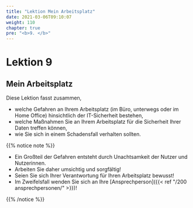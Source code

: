 ```yaml
---
title: "Lektion Mein Arbeitsplatz"
date: 2021-03-06T09:10:07
weight: 110
chapter: true
pre: "<b>9. </b>"
---
```


# Lektion 9
## Mein Arbeitsplatz

Diese Lektion fasst zusammen,

- welche Gefahren an Ihrem Arbeitsplatz (im Büro, unterwegs oder im Home Office) hinsichtlich der IT-Sicherheit bestehen,
- welche Maßnahmen Sie an Ihrem Arbeitsplatz für die Sicherheit Ihrer Daten treffen können,
- wie Sie sich in einem Schadensfall verhalten sollten.

{{% notice note %}}

- Ein Großteil der Gefahren entsteht durch Unachtsamkeit der Nutzer und Nutzerinnen.
- Arbeiten Sie daher umsichtig und sorgfältig!
- Seien Sie sich Ihrer Verantwortung für Ihren Arbeitsplatz bewusst!
- Im Zweifelsfall wenden Sie sich an Ihre [Ansprechperson]({{< ref "/200 ansprechpersonen/" >}})!

{{% /notice %}}
